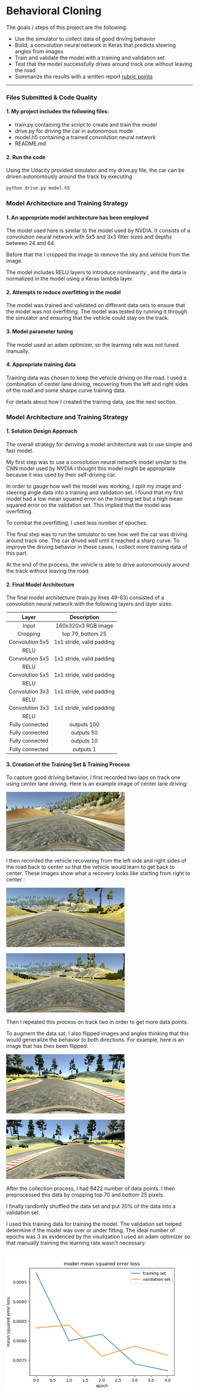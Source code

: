 # **Behavioral Cloning** 

The goals / steps of this project are the following:
* Use the simulator to collect data of good driving behavior
* Build, a convolution neural network in Keras that predicts steering angles from images
* Train and validate the model with a training and validation set
* Test that the model successfully drives around track one without leaving the road
* Summarize the results with a written report
[rubric points](https://review.udacity.com/#!/rubrics/432/view) 

---
### Files Submitted & Code Quality

#### 1. My project includes the following files:
* train.py containing the script to create and train the model
* drive.py for driving the car in autonomous mode
* model.h5 containing a trained convolution neural network 
* README.md

#### 2. Run the code
Using the Udacity provided simulator and my drive.py file, the car can be driven autonomously around the track by executing 
```sh
python drive.py model.h5
```

### Model Architecture and Training Strategy

#### 1. An appropriate model architecture has been employed

The model used here is similar to the model used by NVDIA. It consists of a convolution neural network with 5x5 and 3x3 filter sizes and depths between 24 and 64.

Before that the I cropped the image to remove the sky and vehicle from the image.

The model includes RELU layers to introduce nonlinearity , and the data is normalized in the model using a Keras lambda layer. 

#### 2. Attempts to reduce overfitting in the model

The model was trained and validated on different data sets to ensure that the model was not overfitting. The model was tested by running it through the simulator and ensuring that the vehicle could stay on the track.

#### 3. Model parameter tuning

The model used an adam optimizer, so the learning rate was not tuned manually.

#### 4. Appropriate training data

Training data was chosen to keep the vehicle driving on the road. I used a combination of center lane driving, recovering from the left and right sides of the road and some sharpe curve training data.

For details about how I created the training data, see the next section. 

### Model Architecture and Training Strategy

#### 1. Solution Design Approach

The overall strategy for deriving a model architecture was to use simple and fast model.

My first step was to use a convolution neural network model similar to the CNN model used by NVDIA I thought this model might be appropriate because it was used by their self-driving car.

In order to gauge how well the model was working, I split my image and steering angle data into a training and validation set. I found that my first model had a low mean squared error on the training set but a high mean squared error on the validation set. This implied that the model was overfitting. 

To combat the overfitting, I used less number of epoches.

The final step was to run the simulator to see how well the car was driving around track one. The car drived well until it reached a sharp curve. To improve the driving behavior in these cases, I collect more training data of this part.

At the end of the process, the vehicle is able to drive autonomously around the track without leaving the road.

#### 2. Final Model Architecture

The final model architecture (train.py lines 49-63) consisted of a convolution neural network with the following layers and layer sizes.

| Layer         		|     Description	        					| 
|:---------------------:|:---------------------------------------------:| 
| Input         		| 160x320x3 RGB image   							| 
| Cropping         		| top 70, bottom 25   							| 
| Convolution 5x5     	| 1x1 stride, valid padding |
| RELU					|												|
| Convolution 5x5     	| 1x1 stride, valid padding |
| RELU					|												|
| Convolution 5x5     	| 1x1 stride, valid padding	|
| RELU					|												|
| Convolution 3x3     	| 1x1 stride, valid padding |
| RELU					|												|
| Convolution 3x3     	| 1x1 stride, valid padding |
| RELU					|												|
| Fully connected		| outputs 100        							|
| Fully connected		| outputs 50        							|
| Fully connected		| outputs 10        							|
| Fully connected		| outputs 1        							|

#### 3. Creation of the Training Set & Training Process

To capture good driving behavior, I first recorded two laps on track one using center lane driving. Here is an example image of center lane driving:

![](files/center.jpg)

I then recorded the vehicle recovering from the left side and right sides of the road back to center so that the vehicle would learn to get back to center. These images show what a recovery looks like starting from right to center :

![](files/r.jpg)  

![](files/rc.jpg)


Then I repeated this process on track two in order to get more data points.

To augment the data sat, I also flipped images and angles thinking that this would generalize the behavior to both directions. For example, here is an image that has then been flipped:

![](files/o.png)  

![](files/of.png)


After the collection process, I had 8422 number of data points. I then preprocessed this data by cropping top 70 and bottom 25 pixels. 

I finally randomly shuffled the data set and put 20% of the data into a validation set. 

I used this training data for training the model. The validation set helped determine if the model was over or under fitting. The ideal number of epochs was 3 as evidenced by the visulization I used an adam optimizer so that manually training the learning rate wasn't necessary.

![](files/loss.png)
